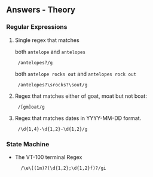 ## Answers - Theory

### Regular Expressions

1. Single regex that matches

    both `antelope` and `antelopes`

        /antelopes?/g

    both `antelope rocks out` and `antelopes rock out`

        /antelopes?\srocks?\sout/g

2. Regex that matches either of goat, moat but not boat:

        /[gm]oat/g

3. Regex that matches dates in YYYY-MM-DD format.

        /\d{1,4}-\d{1,2}-\d{1,2}/g


### State Machine
* The VT-100 terminal Regex

        /\e\[(1m)?(\d{1,2};\d{1,2}f)?/gi